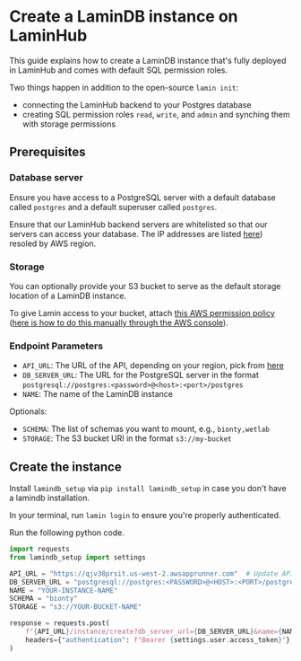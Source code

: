 # Create a LaminDB instance on LaminHub

This guide explains how to create a LaminDB instance that's fully deployed in LaminHub and comes with default SQL permission roles.

Two things happen in addition to the open-source `lamin init`:

- connecting the LaminHub backend to your Postgres database
- creating SQL permission roles `read`, `write`, and `admin` and synching them with storage permissions

## Prerequisites

### Database server

Ensure you have access to a PostgreSQL server with a default database called `postgres` and a default superuser called `postgres`.

Ensure that our LaminHub backend servers are whitelisted so that our servers can access your database. The IP addresses are listed [here](service-endpoints.md)) resoled by AWS region.

### Storage

You can optionally provide your S3 bucket to serve as the default storage location of a LaminDB instance.

To give Lamin access to your bucket, attach [this AWS permission policy](bucket-policy.md) ([here is how to do this manually through the AWS console](https://docs.aws.amazon.com/AmazonS3/latest/userguide/add-bucket-policy.html)).

### Endpoint Parameters

- `API_URL`: The URL of the API, depending on your region, pick from [here](service-endpoints.md)
- `DB_SERVER_URL`: The URL for the PostgreSQL server in the format `postgresql://postgres:<password>@<host>:<port>/postgres`
- `NAME`: The name of the LaminDB instance

Optionals:
- `SCHEMA`: The list of schemas you want to mount, e.g., `bionty,wetlab`
- `STORAGE`: The S3 bucket URI in the format `s3://my-bucket`

## Create the instance

Install `lamindb_setup` via `pip install lamindb_setup` in case you don't have a lamindb installation.

In your terminal, run `lamin login` to ensure you're properly authenticated.

Run the following python code.

```python
import requests
from lamindb_setup import settings

API_URL = "https://qjv38prsit.us-west-2.awsapprunner.com"  # Update API_URL according to the region where you to deploy.
DB_SERVER_URL = "postgresql://postgres:<PASSWORD>@<HOST>:<PORT>/postgres"
NAME = "YOUR-INSTANCE-NAME"
SCHEMA = "bionty"
STORAGE = "s3://YOUR-BUCKET-NAME"

response = requests.post(
    f"{API_URL}/instance/create?db_server_url={DB_SERVER_URL}&name={NAME}&schema_str={SCHEMA}&storage={STORAGE}",
    headers={"authentication": f"Bearer {settings.user.access_token}"},
)
```
